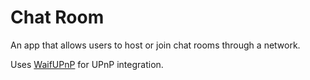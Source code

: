 # Chat Room

An app that allows users to host or join chat rooms through a network.

Uses [WaifUPnP](https://github.com/adolfintel/WaifUPnP) for UPnP integration.